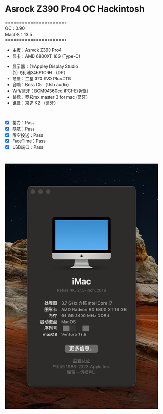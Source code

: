 # Asrock Z390 Pro4 OC Hackintosh
======================</br>
OC：0.90</br>
MacOS：13.5</br>
======================</br>
* 主板：Asrock Z390 Pro4</br>
* 显卡：AMD 6800XT 16G (Type-C)</br>
- 显示器：(1)Appley Display Studio</br>
        (2)飞利浦346P1CRH （DP）</br>
- 硬盘：三星 970 EVO Plus 2TB</br>
- 音响：Boss C5 （Usb audio）</br>
- Wifi/蓝牙：BCM94360cd (PCI-E/免驱）</br>
- 鼠标：罗技mx master 3 for mac (蓝牙）</br>
- 键盘：京造 K2 （蓝牙）</br>
</br>

- [x] 接力：Pass</br>
- [x] 随航：Pass</br>
- [x] 隔空投送：Pass</br>
- [x] FaceTime：Pass</br>
- [x] USB端口：Pass</br>
</br>

![image](PIC/sysinfo.png)
